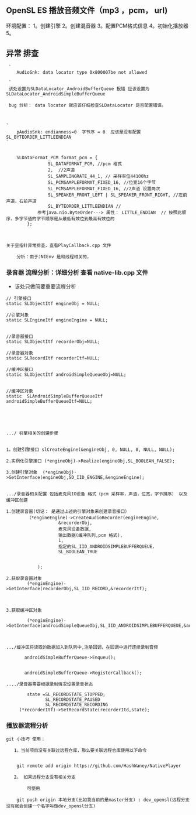 ## OpenSL ES 播放音频文件（mp3 ，pcm， url)

  环境配置：
  1。创建引擎
  2。创建混音器
  3。配置PCM格式信息
  4。初始化播放器
  5。


## 异常 排查


     `
        AudioSnk: data locator type 0x800007be not allowed

     `
     该处设置为SLDataLocator_AndroidBufferQueue 报错 应该设置为SLDataLocator_AndroidSimpleBufferQueue

     bug 分析： data locator 就应该仔细检查SLDataLocator 是否配置错误。



    `
        pAudioSnk: endianness=0  字节序 = 0  应该是没有配置SL_BYTEORDER_LITTLEENDIAN
    `


        SLDataFormat_PCM format_pcm = {
                    SL_DATAFORMAT_PCM, //pcm 格式
                    2,  //2声道
                    SL_SAMPLINGRATE_44_1, // 采样率位44100hz
                    SL_PCMSAMPLEFORMAT_FIXED_16, //位宽16个字节
                    SL_PCMSAMPLEFORMAT_FIXED_16, //2声道 设置两次
                    SL_SPEAKER_FRONT_LEFT | SL_SPEAKER_FRONT_RIGHT, //左前声道，右前声道
                    SL_BYTEORDER_LITTLEENDIAN //
                参考java.nio.ByteOrder---> 属性： LITTLE_ENDIAN  // 按照此顺序，多字节值的字节顺序是从最低有效位到最高有效位的
            };



    关于空指针异常排查，查看PlayCallback.cpp 文件

        分析：由于JNIEnv 是和线程相关的，

### 录音器 流程分析：详细分析 查看 native-lib.cpp 文件

  -  该处只做简要重要流程分析

    // 引擎接口
    static SLObjectItf engineObj = NULL;

    //引擎对象
    static SLEngineItf engineEngine = NULL;


    //录音器接口
    static SLObjectItf recorderObj=NULL;

    //录音器对象
    static SLRecordItf recorderItf=NULL;

    //缓冲区接口
    static SLObjectItf androidSimpleQueueObj=NULL;


    //缓冲区对象
    static  SLAndroidSimpleBufferQueueItf androidSimpleBufferQueueItf=NULL;





    .../ 引擎相关的创建步骤


    1。创建引擎接口 slCreateEngine(&engineObj, 0, NULL, 0, NULL, NULL);

    2.实例化引擎接口 (*engineObj)->Realize(engineObj,SL_BOOLEAN_FALSE);

    3.创建引擎对象  (*engineObj)->GetInterface(engineObj,SD_IID_ENGINE,&engineEngine);


    .../录音器相关配置 包括麦克风IO设备 格式（pcm 采样率，声道，位宽，字节排序） 以及缓冲区创建

    1.创建录音器(切记： 是通过上述的引擎对象来创建录音接口）
            （*engineEngine)->CreateAudioRecorder(engineEngine,
                        &recorderObj,
                        麦克风设备数据,
                        输出数据(缓冲队列,pcm 格式),
                        1,
                        指定的SL_IID_ANDROIDSIMPLEBUFFERQUEUE，
                        SL_BOOLEAN_TRUE


                );

    2.获取录音器对象
            (*enginEngine)->GetInterface(recorderObj,SL_IID_RECORD,&recorderItf);



    3.获取缓冲区对象

            (*enginEngine)->GetInterface(androidSimpleQueueObj,SL_IID_ANDROIDSIMPLEBUFFERQUEUE,&androidSimpleBufferQueueItf);



    .../缓冲区将读取的数据加入到队列中,注册回调，在回调中进行连续录制音频

           androidSimpleBufferQueue->Enqueu();


           androidSimpleBufferQueue->RegisterCallback();

    ..../录音器需要根据录制情况设置录音状态

            state =SL_RECORDSTATE_STOPPED;
                   SL_RECORDSTATE_PAUSED
                   SL_RECORDSTATE_RECORDING
         (*recorderItf)->SetRecordState(recorderItd,state);

### 播放器流程分析









    git 小技巧 使用：

       1。当前项目没有关联过远程仓库，那么要关联远程仓库使用以下命令


        git remote add origin https://github.com/HashWaney/NativePlayer

       2。 如果远程分支没有相关分支

            可使用

        git push origin 本地分支(比如我当前的是master分支) : dev_opensl(远程分支没有就会创建一个名字叫做dev_opensl分支)




